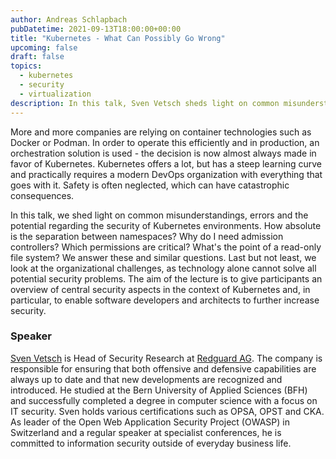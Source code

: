 ```yaml
---
author: Andreas Schlapbach
pubDatetime: 2021-09-13T18:00:00+00:00
title: "Kubernetes - What Can Possibly Go Wrong"
upcoming: false
draft: false
topics:
  - kubernetes
  - security
  - virtualization
description: In this talk, Sven Vetsch sheds light on common misunderstandings, errors and the potential regarding the security of Kubernetes environments.
---
```


More and more companies are relying on container technologies such as Docker or Podman. In order to operate this efficiently and in production, an orchestration solution is used - the decision is now almost always made in favor of Kubernetes. Kubernetes offers a lot, but has a steep learning curve and practically requires a modern DevOps organization with everything that goes with it. Safety is often neglected, which can have catastrophic consequences.

In this talk, we shed light on common misunderstandings, errors and the potential regarding the security of Kubernetes environments. How absolute is the separation between namespaces? Why do I need admission controllers? Which permissions are critical? What's the point of a read-only file system? We answer these and similar questions. Last but not least, we look at the organizational challenges, as technology alone cannot solve all potential security problems. The aim of the lecture is to give participants an overview of central security aspects in the context of Kubernetes and, in particular, to enable software developers and architects to further increase security.

### Speaker

<a href="https://linkedin.com/in/disenchant">Sven Vetsch</a> is Head of Security Research at <a href="https://www.redguard.ch/">Redguard AG</a>. The company is responsible for ensuring that both offensive and defensive capabilities are always up to date and that new developments are recognized and introduced. He studied at the Bern University of Applied Sciences (BFH) and successfully completed a degree in computer science with a focus on IT security. Sven holds various certifications such as OPSA, OPST and CKA. As leader of the Open Web Application Security Project (OWASP) in Switzerland and a regular speaker at specialist conferences, he is committed to information security outside of everyday business life.
